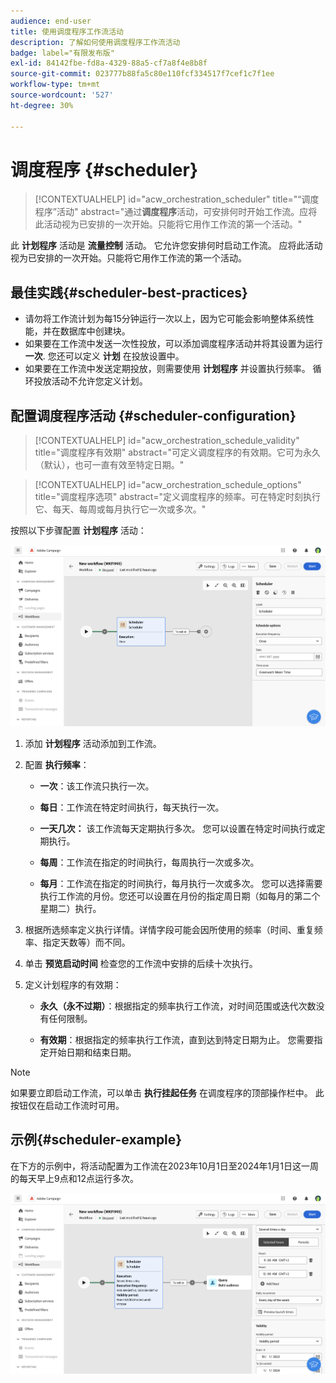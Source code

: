 ```yaml
---
audience: end-user
title: 使用调度程序工作流活动
description: 了解如何使用调度程序工作流活动
badge: label="有限发布版"
exl-id: 84142fbe-fd8a-4329-88a5-cf7a8f4e8b8f
source-git-commit: 023777b88fa5c80e110fcf334517f7cef1c7f1ee
workflow-type: tm+mt
source-wordcount: '527'
ht-degree: 30%

---
```


# 调度程序 {#scheduler}


>[!CONTEXTUALHELP]
>id="acw_orchestration_scheduler"
>title="“调度程序”活动"
>abstract="通过&#x200B;**调度程序**&#x200B;活动，可安排何时开始工作流。应将此活动视为已安排的一次开始。只能将它用作工作流的第一个活动。"


此 **计划程序** 活动是 **流量控制** 活动。 它允许您安排何时启动工作流。 应将此活动视为已安排的一次开始。只能将它用作工作流的第一个活动。

## 最佳实践{#scheduler-best-practices}

* 请勿将工作流计划为每15分钟运行一次以上，因为它可能会影响整体系统性能，并在数据库中创建块。
* 如果要在工作流中发送一次性投放，可以添加调度程序活动并将其设置为运行 **一次**. 您还可以定义 **计划** 在投放设置中。
* 如果要在工作流中发送定期投放，则需要使用 **计划程序** 并设置执行频率。 循环投放活动不允许您定义计划。

## 配置调度程序活动 {#scheduler-configuration}

>[!CONTEXTUALHELP]
>id="acw_orchestration_schedule_validity"
>title="调度程序有效期"
>abstract="可定义调度程序的有效期。它可为永久（默认），也可一直有效至特定日期。"


>[!CONTEXTUALHELP]
>id="acw_orchestration_schedule_options"
>title="调度程序选项"
>abstract="定义调度程序的频率。可在特定时刻执行它、每天、每周或每月执行它一次或多次。"

按照以下步骤配置 **计划程序** 活动：

![](../assets/workflow-scheduler.png)

1. 添加 **计划程序** 活动添加到工作流。

1. 配置 **执行频率**：

   * **一次**：该工作流只执行一次。

   * **每日**：工作流在特定时间执行，每天执行一次。

   * **一天几次：** 该工作流每天定期执行多次。 您可以设置在特定时间执行或定期执行。

   * **每周**：工作流在指定的时间执行，每周执行一次或多次。

   * **每月**：工作流在指定的时间执行，每月执行一次或多次。 您可以选择需要执行工作流的月份。您还可以设置在月份的指定周日期（如每月的第二个星期二）执行。

1. 根据所选频率定义执行详情。详情字段可能会因所使用的频率（时间、重复频率、指定天数等）而不同。

1. 单击 **预览启动时间** 检查您的工作流中安排的后续十次执行。

1. 定义计划程序的有效期：

   * **永久（永不过期）**：根据指定的频率执行工作流，对时间范围或迭代次数没有任何限制。

   * **有效期**：根据指定的频率执行工作流，直到达到特定日期为止。 您需要指定开始日期和结束日期。

>[!NOTE]
>
>如果要立即启动工作流，可以单击 **执行挂起任务** 在调度程序的顶部操作栏中。 此按钮仅在启动工作流时可用。

## 示例{#scheduler-example}

在下方的示例中，将活动配置为工作流在2023年10月1日至2024年1月1日这一周的每天早上9点和12点运行多次。

![](../assets/workflow-scheduler2.png)
